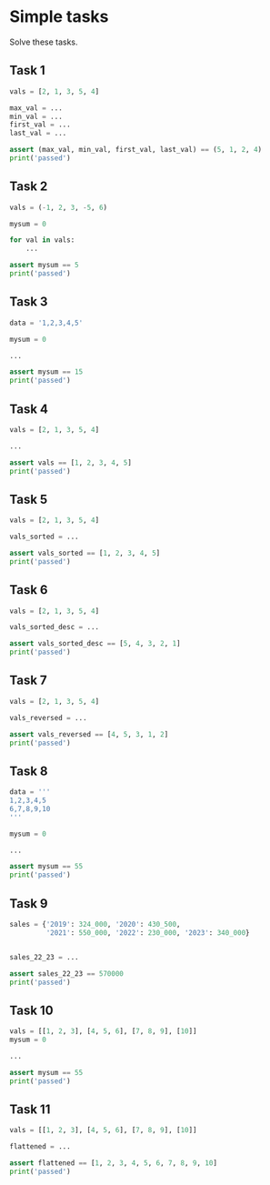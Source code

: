 # Simple tasks

Solve these tasks. 

## Task 1

```python
vals = [2, 1, 3, 5, 4]

max_val = ...
min_val = ...
first_val = ...
last_val = ...

assert (max_val, min_val, first_val, last_val) == (5, 1, 2, 4)
print('passed')
```

## Task 2

```python
vals = (-1, 2, 3, -5, 6)

mysum = 0

for val in vals:
    ...

assert mysum == 5
print('passed')
```

## Task 3

```python
data = '1,2,3,4,5'

mysum = 0

...

assert mysum == 15
print('passed')
```

## Task 4

```python
vals = [2, 1, 3, 5, 4]

...

assert vals == [1, 2, 3, 4, 5]
print('passed')
```

## Task 5

```python
vals = [2, 1, 3, 5, 4]

vals_sorted = ...

assert vals_sorted == [1, 2, 3, 4, 5]
print('passed')
```

## Task 6

```python
vals = [2, 1, 3, 5, 4]

vals_sorted_desc = ...

assert vals_sorted_desc == [5, 4, 3, 2, 1]
print('passed')
```

## Task 7

```python
vals = [2, 1, 3, 5, 4]

vals_reversed = ...

assert vals_reversed == [4, 5, 3, 1, 2]
print('passed')
```

## Task 8

```python
data = '''
1,2,3,4,5
6,7,8,9,10
'''

mysum = 0

...

assert mysum == 55
print('passed')
```

## Task 9

```python
sales = {'2019': 324_000, '2020': 430_500,
         '2021': 550_000, '2022': 230_000, '2023': 340_000}


sales_22_23 = ...

assert sales_22_23 == 570000
print('passed')
```

## Task 10

```python
vals = [[1, 2, 3], [4, 5, 6], [7, 8, 9], [10]]
mysum = 0

...

assert mysum == 55
print('passed')
```

## Task 11

```python
vals = [[1, 2, 3], [4, 5, 6], [7, 8, 9], [10]]

flattened = ...

assert flattened == [1, 2, 3, 4, 5, 6, 7, 8, 9, 10]
print('passed')
```

